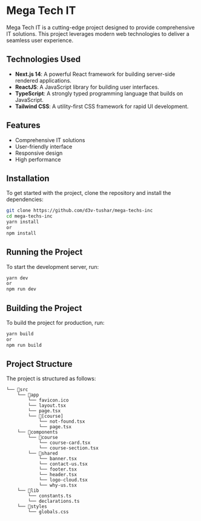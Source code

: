 # Mega Tech IT

Mega Tech IT is a cutting-edge project designed to provide comprehensive IT solutions. This project leverages modern web technologies to deliver a seamless user experience.

## Technologies Used

- **Next.js 14**: A powerful React framework for building server-side rendered applications.
- **ReactJS**: A JavaScript library for building user interfaces.
- **TypeScript**: A strongly typed programming language that builds on JavaScript.
- **Tailwind CSS**: A utility-first CSS framework for rapid UI development.

## Features

- Comprehensive IT solutions
- User-friendly interface
- Responsive design
- High performance

## Installation

To get started with the project, clone the repository and install the dependencies:

```bash
git clone https://github.com/d3v-tushar/mega-techs-inc
cd mega-techs-inc
yarn install
or
npm install
```

## Running the Project

To start the development server, run:

```bash
yarn dev
or
npm run dev
```

## Building the Project

To build the project for production, run:

```bash
yarn build
or
npm run build
```

## Project Structure

The project is structured as follows:

```
└── 📁src
    └── 📁app
        └── favicon.ico
        └── layout.tsx
        └── page.tsx
        └── 📁[course]
            └── not-found.tsx
            └── page.tsx
    └── 📁components
        └── 📁course
            └── course-card.tsx
            └── course-section.tsx
        └── 📁shared
            └── banner.tsx
            └── contact-us.tsx
            └── footer.tsx
            └── header.tsx
            └── logo-cloud.tsx
            └── why-us.tsx
    └── 📁lib
        └── constants.ts
        └── declarations.ts
    └── 📁styles
        └── globals.css
```